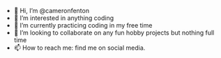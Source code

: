 - 👋 Hi, I’m @cameronfenton
- 👀 I’m interested in anything coding
- 🌱 I’m currently practicing coding in my free time
- 💞️ I’m looking to collaborate on any fun hobby projects but nothing full time
- 📫 How to reach me: find me on social media.

<!---
cameronfenton/cameronfenton is a ✨ special ✨ repository because its `README.md` (this file) appears on your GitHub profile.
You can click the Preview link to take a look at your changes.
--->
